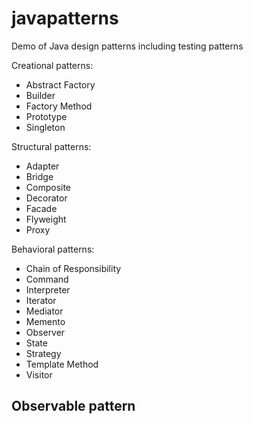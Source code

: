 javapatterns
============

Demo of Java design patterns including testing patterns

Creational patterns:

* Abstract Factory
* Builder
* Factory Method
* Prototype
* Singleton


Structural patterns:

* Adapter
* Bridge
* Composite
* Decorator
* Facade
* Flyweight
* Proxy

Behavioral patterns:

* Chain of Responsibility
* Command
* Interpreter
* Iterator
* Mediator
* Memento
* Observer
* State
* Strategy
* Template Method
* Visitor


Observable pattern
------------------




